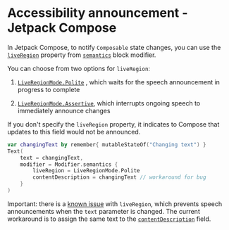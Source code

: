 # Accessibility announcement - Jetpack Compose

In Jetpack Compose, to notify `Composable` state changes, you can use the [`liveRegion`](https://developer.android.com/reference/kotlin/androidx/compose/ui/semantics/package-summary.html#(androidx.compose.ui.semantics.SemanticsPropertyReceiver).liveRegion()) property from [`semantics`](https://developer.android.com/reference/kotlin/androidx/compose/ui/semantics/package-summary#(androidx.compose.ui.Modifier).semantics(kotlin.Boolean,kotlin.Function1)) block modifier.

You can choose from two options for `liveRegion`:

1. [`LiveRegionMode.Polite`](https://developer.android.com/reference/kotlin/androidx/compose/ui/semantics/LiveRegionMode#Polite()) , which waits for the speech announcement in progress to complete

2. [`LiveRegionMode.Assertive`](https://developer.android.com/reference/kotlin/androidx/compose/ui/semantics/LiveRegionMode#Assertive()), which interrupts ongoing speech to immediately announce changes

If you don't specify the `liveRegion` property, it indicates to Compose that updates to this field would not be announced.

```kotlin
var changingText by remember{ mutableStateOf("Changing text") }
Text(
    text = changingText,
    modifier = Modifier.semantics {
        liveRegion = LiveRegionMode.Polite
        contentDescription = changingText // workaround for bug
    }
)
```

Important: there is a [known issue](https://issuetracker.google.com/issues/225780131) with `liveRegion`, which prevents speech announcements when the `text` parameter is changed. The current workaround is to assign the same text to the [`contentDescription`](https://developer.android.com/reference/kotlin/androidx/compose/ui/semantics/package-summary.html#(androidx.compose.ui.semantics.SemanticsPropertyReceiver).contentDescription()) field.
